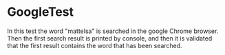 # GoogleTest
In this test the word "mattelsa" is searched in the google Chrome browser.
Then the first search result is printed by console, and then it is validated that the first result contains the word that has been searched.
